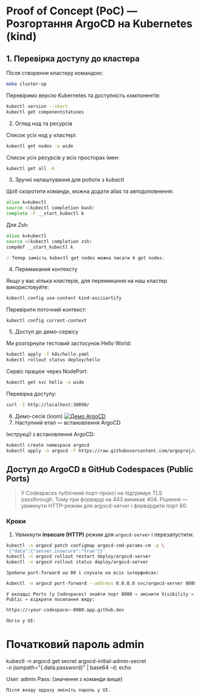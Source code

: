 # Proof of Concept (PoC) — Розгортання ArgoCD на Kubernetes (kind)

## 1. Перевірка доступу до кластера

Після створення кластеру командою:

```bash
make cluster-up
```
Перевіримо версію Kubernetes та доступність компонентів:
```bash
kubectl version --short
kubectl get componentstatuses
```
2. Огляд нод та ресурсів

Список усіх нод у кластері:
```bash
kubectl get nodes -o wide
```
Список усіх ресурсів у всіх просторах імен:
```bash
kubectl get all -A
```
3. Зручні налаштування для роботи з kubectl

Щоб скоротити команди, можна додати alias та автодоповнення:
```bash
alias k=kubectl
source <(kubectl completion bash)
complete -F __start_kubectl k
```
Для Zsh:
```bash
alias k=kubectl
source <(kubectl completion zsh)
compdef __start_kubectl k
```
    💡 Тепер замість kubectl get nodes можна писати k get nodes.

4. Перемикання контексту

Якщо у вас кілька кластерів, для перемикання на наш кластер використовуйте:
```bash
kubectl config use-context kind-asciiartify
```
Перевірити поточний контекст:
```bash
kubectl config current-context
```
5. Доступ до демо-сервісу

Ми розгорнули тестовий застосунок Hello World:
```bash
kubectl apply -f k8s/hello.yaml
kubectl rollout status deploy/hello
```
Сервіс працює через NodePort:
```bash
kubectl get svc hello -o wide
```
Перевірка доступу:
```bash
curl -I http://localhost:30090/
```
6. Демо-сесія (loom)
[![Демо ArgoCD](https://cdn.loom.com/sessions/thumbnails/0fac9973c08844c29f7b7edb2f0c99fd?sid=0e9e8425-aa89-4618-bc9a-24d01c8f8e8c-with-play.gif)](https://www.loom.com/share/0fac9973c08844c29f7b7edb2f0c99fd?sid=0e9e8425-aa89-4618-bc9a-24d01c8f8e8c)
7. Наступний етап — встановлення ArgoCD

Інструкції з встановлення ArgoCD:
```bash
kubectl create namespace argocd
kubectl apply -n argocd -f https://raw.githubusercontent.com/argoproj/argo-cd/stable/manifests/install.yaml
```
## Доступ до ArgoCD в GitHub Codespaces (Public Ports)

> У Codespaces публічний порт-проксі не підтримує TLS passthrough. Тому при форварді на 443 виникає 404. Рішення — увімкнути HTTP-режим для argocd-server і форвардити порт 80.

### Кроки

1) Увімкнути **insecure (HTTP)** режим для `argocd-server` і перезапустити:
```bash
kubectl -n argocd patch configmap argocd-cmd-params-cm -p \
'{"data":{"server.insecure":"true"}}'
kubectl -n argocd rollout restart deploy/argocd-server
kubectl -n argocd rollout status deploy/argocd-server
```
    Зробити port-forward на 80 і слухати на всіх інтерфейсах:
```bash
kubectl -n argocd port-forward --address 0.0.0.0 svc/argocd-server 8080:80
```
    У вкладці Ports (у Codespaces) знайти порт 8080 → змінити Visibility → Public → відкрити посилання виду:
```bash
https://<your-codespace>-8080.app.github.dev
```
    Логін у UI:

# Початковий пароль admin
kubectl -n argocd get secret argocd-initial-admin-secret \
  -o jsonpath="{.data.password}" | base64 -d; echo

User: admin
Pass: (значення з команди вище)

    Після входу одразу змініть пароль у UI.
